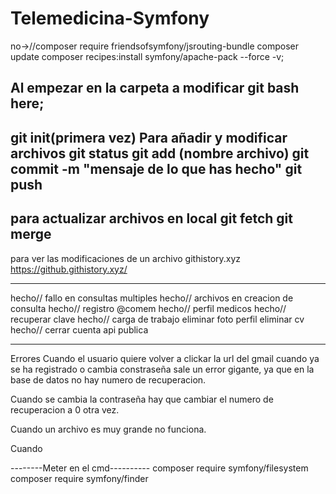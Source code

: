 # Telemedicina-Symfony
no->//composer require friendsofsymfony/jsrouting-bundle
 composer update
 composer recipes:install symfony/apache-pack --force -v;

Al empezar
en la carpeta a modificar git bash here;
-----------
git init(primera vez)
Para añadir y modificar archivos
git status 
git add (nombre archivo)
git commit -m "mensaje de lo que has hecho"
git push
-----------------
para actualizar archivos en local
git fetch
git merge
----------------
para ver las modificaciones de un archivo
githistory.xyz
https://github.githistory.xyz/


--------------------------------------------------------------------

hecho// fallo en consultas multiples
hecho// archivos en creacion de consulta
hecho// registro @comem
hecho// perfil medicos
hecho// recuperar clave
hecho// carga de trabajo
eliminar foto perfil
eliminar cv
hecho// cerrar cuenta
api publica

---------------------------------------------------------------------------
Errores
Cuando el usuario quiere volver a clickar la url del gmail cuando ya se ha registrado o cambia constraseña sale un error gigante, ya que en la base de datos no hay numero de recuperacion.

Cuando se cambia la contraseña hay que cambiar el numero de recuperacion a 0 otra vez.

Cuando un archivo es muy grande no funciona.

Cuando 


--------Meter en el cmd----------
composer require symfony/filesystem
composer require symfony/finder

